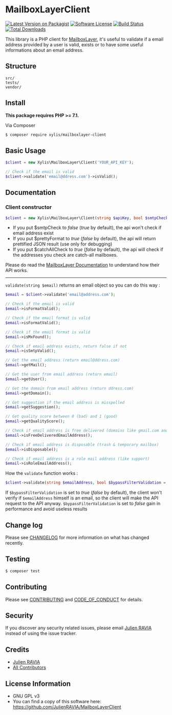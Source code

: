 # MailboxLayerClient

[![Latest Version on Packagist][ico-version]][link-packagist]
[![Software License][ico-license]](LICENSE.md)
[![Build Status][ico-travis]][link-travis]
[![Total Downloads][ico-downloads]][link-downloads]

This library is a PHP client for [MailboxLayer](https://mailboxlayer.com), it's useful to validate if a email address provided by a user is valid, exists or to have some useful informations about an email address.

## Structure

```
src/
tests/
vendor/
```

## Install

**This package requires PHP >= 7.1.** 

Via Composer

``` bash
$ composer require xylis/mailboxlayer-client
```

## Basic Usage

```php
$client = new Xylis\MailboxLayer\Client('YOUR_API_KEY');

// Check if the email is valid
$client->validate('email@ddress.com')->isValid();
```

## Documentation

### Client constructor

```php
$client = new Xylis\MailboxLayer\Client(string $apiKey, bool $smtpCheck = true, bool $prettyFormat = false, bool $catchAllCheck = false)
```

- If you put $smtpCheck to *false* (*true* by default), the api won't check if email address exist
- If you put $prettyFormat to *true* (*false* by default), the api will return prettified JSON result (use only for debugging)
- If you put $catchAllCheck to *true* (*false* by default), the api will check if the addresses you check are catch-all mailboxes.

Please do read the [MailboxLayer Documentation](https://mailboxlayer.com/documentation) to understand how their API works.

___

```validate(string $email)``` returns an email object so you can do this way :
```php
$email = $client->validate('email@address.com');

// Check if the email is valid
$email->isFormatValid();

// Check if the email format is valid
$email->isFormatValid();

// Check if the email format is valid
$email->isMxFound();

// Check if email address exists, return false if not
$email->isSmtpValid();

// Get the email address (return email@ddress.com)
$email->getMail();

// Get the user from email address (return email)
$email->getUser();

// Get the domain from email address (return ddress.com)
$email->getDomain();

// Get suggestion if the email address is misspelled 
$email->getSuggestion();

// Get quality score between 0 (bad) and 1 (good)
$email->getQualityScore();

// Check if email address is free delivered (domains like gmail.com and yahoo.com)
$email->isFreeDeliveredEmailAddress();

// Check if email address is disposable (trash & temporary mailbox)
$email->isDisposable();

// Check if email address is a role mail address (like support)
$email->isRoleEmailAddress();
```

How the ```validate``` function works : 
```php
$client->validate(string $emailAddress, bool $bypassFilterValidation = false);
```

If `$bypassFilterValidation` is set to *true* (*false* by default), the client won't verify if `$emailAddress` himself is an email, so the client will make the API request to the API anyway.
`$bypassFilterValidation` is set to *false* gain in performance and avoid useless results

## Change log

Please see [CHANGELOG](CHANGELOG.md) for more information on what has changed recently.

## Testing

``` bash
$ composer test
```

## Contributing

Please see [CONTRIBUTING](CONTRIBUTING.md) and [CODE_OF_CONDUCT](CODE_OF_CONDUCT.md) for details.

## Security

If you discover any security related issues, please email [Julien RAVIA](mailto:julien.ravia@gmail.com) instead of using the issue tracker.

## Credits

- [Julien RAVIA][link-author]
- [All Contributors][link-contributors]

## License Information

* GNU GPL v3
* You can find a copy of this software here: https://github.com/JulienRAVIA/MailboxLayerClient

[ico-version]: https://img.shields.io/packagist/v/xylis/mailboxlayer-client.svg?style=flat-square
[ico-license]: https://img.shields.io/badge/license-GPL-brightgreen.svg?style=flat-square
[ico-travis]: https://img.shields.io/travis/JulienRAVIA/MailboxLayerClient/master.svg?style=flat-square
[ico-downloads]: https://img.shields.io/packagist/dt/xylis/mailboxlayer-client.svg?style=flat-square

[link-packagist]: https://packagist.org/packages/xylis/mailboxlayer-client
[link-travis]: https://travis-ci.org/JulienRAVIA/MailboxLayerClient
[link-downloads]: https://packagist.org/packages/xylis/mailboxlayer-client
[link-author]: https://github.com/JulienRAVIA
[link-contributors]: ../../contributors
